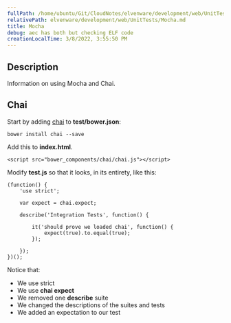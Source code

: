 ```yaml
---
fullPath: /home/ubuntu/Git/CloudNotes/elvenware/development/web/UnitTests/Mocha.md
relativePath: elvenware/development/web/UnitTests/Mocha.md
title: Mocha
debug: aec has both but checking ELF code
creationLocalTime: 3/8/2022, 3:55:50 PM
---
```


<!-- toc -->
<!-- tocstop -->

## Description

Information on using Mocha and Chai.

## Chai

Start by adding [chai](http://chaijs.com/) to **test/bower.json**:

	bower install chai --save

Add this to **index.html**.

```
<script src="bower_components/chai/chai.js"></script>
```

Modify **test.js** so that it looks, in its entirety, like this:

```
(function() {
    'use strict';

    var expect = chai.expect;

    describe('Integration Tests', function() {

        it('should prove we loaded chai', function() {
            expect(true).to.equal(true);
        });

    });
})();
```

Notice that:

- We use strict
- We use **chai expect**
- We removed one **describe** suite
- We changed the descriptions of the suites and tests
- We added an expectation to our test